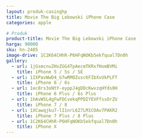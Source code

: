 ```yaml
---
layout: produk-casinghp
title: Movie The Big Lebowski iPhone Case
categories: apple

# Produk
product-title: Movie The Big Lebowski iPhone Case
harga: 90000
sku: hn-2485
image-drive: 1C2K64CHhR-P6HFqNOKb5ekfqual7Dn0h
gallery:
  - url: 1jGsmcnuZHvZGG4TpAecmTKRxfHomBVMi
    title: iPhone 5 / 5s / SE
  - url: 1IXPavWwD4_GfwRMOZusc6FIbXvUkPLFT
    title: iPhone 6 / 6s
  - url: 1ec8rs3oNtY-eyppJ4gDDcKwvzqHYds0H
    title: iPhone 6 Plus / 6s Plus
  - url: 1hAvW5L4gFwFDCvekqPPDIYEVFfssOrZU
    title: iPhone 7 / 8
  - url: 1XCawqjku7-lI1nrL6Z7LM1COAv7PAKR2
    title: iPhone 7 Plus / 8 Plus
  - url: 1C2K64CHhR-P6HFqNOKb5ekfqual7Dn0h
    title: iPhone X
---
```

